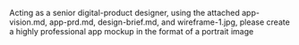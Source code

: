 Acting as a senior digital-product designer,
using the attached app-vision.md, app-prd.md, design-brief.md, and wireframe-1.jpg,
please create a highly professional app mockup
in the format of a portrait image